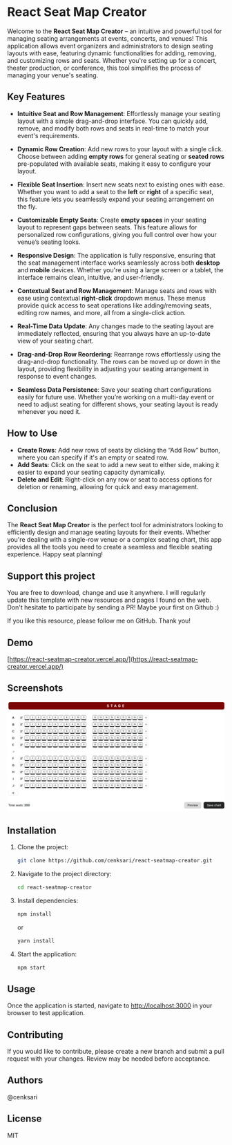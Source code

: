 # React Seat Map Creator

Welcome to the **React Seat Map Creator** – an intuitive and powerful tool for managing seating arrangements at events, concerts, and venues! This application allows event organizers and administrators to design seating layouts with ease, featuring dynamic functionalities for adding, removing, and customizing rows and seats. Whether you're setting up for a concert, theater production, or conference, this tool simplifies the process of managing your venue's seating.

## Key Features

- **Intuitive Seat and Row Management**: Effortlessly manage your seating layout with a simple drag-and-drop interface. You can quickly add, remove, and modify both rows and seats in real-time to match your event's requirements.

- **Dynamic Row Creation**: Add new rows to your layout with a single click. Choose between adding **empty rows** for general seating or **seated rows** pre-populated with available seats, making it easy to configure your layout.

- **Flexible Seat Insertion**: Insert new seats next to existing ones with ease. Whether you want to add a seat to the **left** or **right** of a specific seat, this feature lets you seamlessly expand your seating arrangement on the fly.

- **Customizable Empty Seats**: Create **empty spaces** in your seating layout to represent gaps between seats. This feature allows for personalized row configurations, giving you full control over how your venue’s seating looks.

- **Responsive Design**: The application is fully responsive, ensuring that the seat management interface works seamlessly across both **desktop** and **mobile** devices. Whether you're using a large screen or a tablet, the interface remains clean, intuitive, and user-friendly.

- **Contextual Seat and Row Management**: Manage seats and rows with ease using contextual **right-click** dropdown menus. These menus provide quick access to seat operations like adding/removing seats, editing row names, and more, all from a single-click action.

- **Real-Time Data Update**: Any changes made to the seating layout are immediately reflected, ensuring that you always have an up-to-date view of your seating chart.

- **Drag-and-Drop Row Reordering**: Rearrange rows effortlessly using the drag-and-drop functionality. The rows can be moved up or down in the layout, providing flexibility in adjusting your seating arrangement in response to event changes.

- **Seamless Data Persistence**: Save your seating chart configurations easily for future use. Whether you’re working on a multi-day event or need to adjust seating for different shows, your seating layout is ready whenever you need it.

## How to Use

- **Create Rows**: Add new rows of seats by clicking the “Add Row” button, where you can specify if it's an empty or seated row.
- **Add Seats**: Click on the seat to add a new seat to either side, making it easier to expand your seating capacity dynamically.
- **Delete and Edit**: Right-click on any row or seat to access options for deletion or renaming, allowing for quick and easy management.

## Conclusion

The **React Seat Map Creator** is the perfect tool for administrators looking to efficiently design and manage seating layouts for their events. Whether you're dealing with a single-row venue or a complex seating chart, this app provides all the tools you need to create a seamless and flexible seating experience. Happy seat planning!

## Support this project

You are free to download, change and use it anywhere. I will regularly update this template with new resources and pages I found on the web. Don't hesitate to participate by sending a PR! Maybe your first on Github :)

If you like this resource, please follow me on GitHub. Thank you!

## Demo

[https://react-seatmap-creator.vercel.app/](https://react-seatmap-creator.vercel.app/)

## Screenshots

![Album](https://raw.githubusercontent.com/cenksari/react-seatmap-creator/master/screenshots/main.png)

## Installation

1. Clone the project:

   ```bash
   git clone https://github.com/cenksari/react-seatmap-creator.git
   ```

2. Navigate to the project directory:

   ```bash
   cd react-seatmap-creator
   ```

3. Install dependencies:

   ```bash
   npm install
   ```

   or

   ```bash
   yarn install
   ```

4. Start the application:

   ```bash
   npm start
   ```

## Usage

Once the application is started, navigate to [http://localhost:3000](http://localhost:3000) in your browser to test application.

## Contributing

If you would like to contribute, please create a new branch and submit a pull request with your changes. Review may be needed before acceptance.

## Authors

@cenksari

## License

MIT
